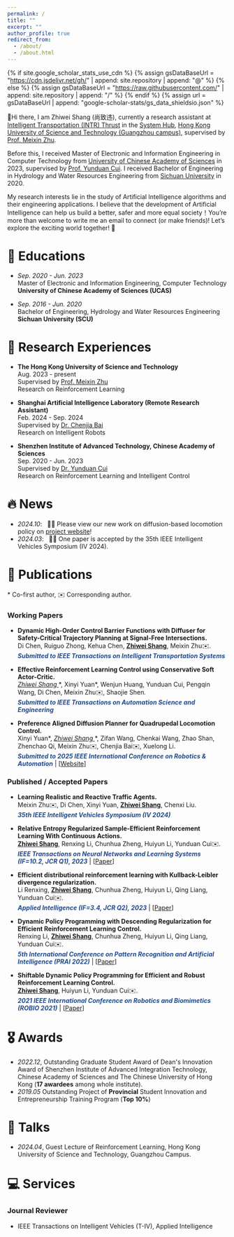 ```yaml
---
permalink: /
title: ""
excerpt: ""
author_profile: true
redirect_from: 
  - /about/
  - /about.html
---
```


{% if site.google_scholar_stats_use_cdn %}
{% assign gsDataBaseUrl = "https://cdn.jsdelivr.net/gh/" | append: site.repository | append: "@" %}
{% else %}
{% assign gsDataBaseUrl = "https://raw.githubusercontent.com/" | append: site.repository | append: "/" %}
{% endif %}
{% assign url = gsDataBaseUrl | append: "google-scholar-stats/gs_data_shieldsio.json" %}

<span class='anchor' id='about-me'></span>

👋Hi there, I am Zhiwei Shang (尚致违), currently a research assistant at [Intelligent Transportation (INTR) Thrust](https://www.hkust-gz.edu.cn/academics/hubs-and-thrust-areas/systems-hub/intelligent-transportation/) in the [System Hub](https://www.hkust-gz.edu.cn/academics/hubs-and-thrust-areas/systems-hub/), [Hong Kong University of Science and Technology (Guangzhou campus)](https://www.hkust-gz.edu.cn/), supervised by [Prof. Meixin Zhu](https://scholar.google.com.hk/citations?user=5Ysgg7AAAAAJ).

Before this, I received Master of Electronic and Information Engineering in Computer Technology from [University of Chinese Academy of Sciences](https://english.ucas.ac.cn/) in 2023, supervised by [Prof. Yunduan Cui](https://cuiyunduan.vercel.app/). I received Bachelor of Engineering in Hydrology and Water Resources Engineering from [Sichuan University](https://en.scu.edu.cn/) in 2020.

My research interests lie in the study of Artificial Intelligence algorithms and their engineering applications. I believe that the development of Artificial Intelligence can help us build a better, safer and more equal society！You’re more than welcome to write me an email to connect (or make friends)! Let’s explore the exciting world together! 🌌


<span class='anchor' id='edu'></span>

# 📖 Educations
- *Sep. 2020 - Jun. 2023*<br />
Master of Electronic and Information Engineering, Computer Technology<br />
**University of Chinese Academy of Sciences (UCAS)** <br />

- *Sep. 2016 - Jun. 2020*<br />
Bachelor of Engineering, Hydrology and Water Resources Engineering<br />
**Sichuan University (SCU)** <br />

<span class='anchor' id='exp'></span>

# 💼 Research Experiences
- **The Hong Kong University of Science and Technology** <br />
Aug. 2023 - present<br />
Supervised by [Prof. Meixin Zhu](https://meixinzhu.github.io/)<br />
Research on Reinforcement Learning<br />

- **Shanghai Artificial Intelligence Laboratory (Remote Research Assistant)** <br />
Feb. 2024 - Sep. 2024<br />
Supervised by [Dr. Chenjia Bai](https://baichenjia.github.io/)<br />
Research on Intelligent Robots<br />

- **Shenzhen Institute of Advanced Technology, Chinese Academy of Sciences** <br />
Sep. 2020 - Jun. 2023<br />
Supervised by [Dr. Yunduan Cui](https://cuiyunduan.vercel.app/)<br />
Research on Reinforcement Learning and Intelligent Control<br />

<span class='anchor' id='news'></span>

# 🔥 News
- *2024.10*: &nbsp; 🎉🎉 Please view our new work on diffusion-based locomotion policy on [project website](https://shangjaven.github.io/preference-aligned-diffusion-legged/)!
- *2024.03*: &nbsp; 🎉🎉 One paper is accepted by the 35th IEEE Intelligent Vehicles Symposium (IV 2024).

<span class='anchor' id='pub'></span>

# 📝 Publications 
\* Co-first author, ✉️ Corresponding author.

### Working Papers
- **Dynamic High-Order Control Barrier Functions with Diffuser for Safety-Critical Trajectory Planning at Signal-Free Intersections.**  
Di Chen, Ruiguo Zhong, Kehua Chen, **<u>Zhiwei Shang</u>**, Meixin Zhu✉️.\
  ***<font color = "#224B8D">Submitted to IEEE Transactions on Intelligent Transportation Systems</font>***

- **Effective Reinforcement Learning Control using Conservative Soft Actor-Critic.**  
**<u> Zhiwei Shang* </u>**, Xinyi Yuan\*, Wenjun Huang, Yunduan Cui, Pengqin Wang, Di Chen, Meixin Zhu✉️, Shaojie Shen.\
  ***<font color = "#224B8D">Submitted to IEEE Transactions on Automation Science and Engineering</font>***

- **Preference Aligned Diffusion Planner for Quadrupedal Locomotion Control.**  
Xinyi Yuan\*, **<u> Zhiwei Shang* </u>**, Zifan Wang, Chenkai Wang, Zhao Shan, Zhenchao Qi, Meixin Zhu✉️, Chenjia Bai✉️, Xuelong Li.\
  ***<font color = "#224B8D">Submitted to 2025 IEEE International Conference on Robotics & Automation</font>*** \| [[Website](https://shangjaven.github.io/preference-aligned-diffusion-legged/)]

### Published / Accepted Papers
- **Learning Realistic and Reactive Traffic Agents.**  
Meixin Zhu✉️, Di Chen, Xinyi Yuan, **<u>Zhiwei Shang</u>**, Chenxi Liu.  
***<font color = "#224B8D">35th IEEE Intelligent Vehicles Symposium (IV 2024)</font>***

- **Relative Entropy Regularized Sample-Efficient Reinforcement Learning With Continuous Actions.**  
**<u>Zhiwei Shang</u>**, Renxing Li, Chunhua Zheng, Huiyun Li, Yunduan Cui✉️.  
***<font color = "#224B8D">IEEE Transactions on Neural Networks and Learning Systems (IF=10.2, JCR Q1), 2023</font>*** \| [[Paper](https://ieeexplore.ieee.org/document/10313993)]

- **Efficient distributional reinforcement learning with Kullback-Leibler divergence regularization.**  
Li Renxing, **<u>Zhiwei Shang</u>**, Chunhua Zheng, Huiyun Li, Qing Liang, Yunduan Cui✉️.  
***<font color = "#224B8D">Applied Intelligence (IF=3.4, JCR Q2), 2023</font>*** \| [[Paper](https://link.springer.com/article/10.1007/s10489-023-04867-z)]

- **Dynamic Policy Programming with Descending Regularization for Efficient Reinforcement Learning Control.**  
Renxing Li, **<u>Zhiwei Shang</u>**, Chunhua Zheng, Huiyun Li, Qing Liang, Yunduan Cui✉️.  
***<font color = "#224B8D">5th International Conference on Pattern Recognition and Artificial Intelligence (PRAI 2022)</font>*** \| [[Paper](https://ieeexplore.ieee.org/abstract/document/9904283)]

- **Shiftable Dynamic Policy Programming for Efficient and Robust Reinforcement Learning Control.**  
**<u>Zhiwei Shang</u>**, Huiyun Li, Yunduan Cui✉️.  
***<font color = "#224B8D">2021 IEEE International Conference on Robotics and Biomimetics (ROBIO 2021)</font>*** \| [[Paper](https://ieeexplore.ieee.org/document/9739232)]

<span class='anchor' id='awards'></span>

# 🎖 Awards
- *2022.12*, Outstanding Graduate Student Award of Dean's Innovation Award of Shenzhen Institute of Advanced Integration Technology, Chinese Academy of Sciences and The Chinese University of Hong Kong (**17 awardees** among whole institute).
- *2019.05* Outstanding Project of **Provincial** Student Innovation and Entrepreneurship Training Program (**Top 10%**)

<span class='anchor' id='talks'></span>

# 💬 Talks
- *2024.04*, Guest Lecture of Reinforcement Learning, Hong Kong University of Science and Technology, Guangzhou Campus. 

<span class='anchor' id='services'></span>

# 💻 Services
<!-- - Conference Reviewer for ICML, NeurIPS, ICLR, AISTATS, ACML, AAAI, IJCAI, CIKM, SIGKDD. -->
### Journal Reviewer 
- IEEE Transactions on Intelligent Vehicles (T-IV), Applied Intelligence
  
<script type="text/javascript" src="//rf.revolvermaps.com/0/0/6.js?i=5dl7zaq932f&amp;m=7&amp;c=e63100&amp;cr1=ffffff&amp;f=arial&amp;l=0&amp;bv=90&amp;lx=-420&amp;ly=420&amp;hi=20&amp;he=7&amp;hc=a8ddff&amp;rs=80" async="async"></script>
